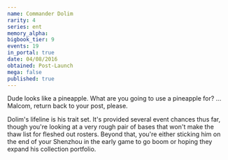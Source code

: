 ```yaml
---
name: Commander Dolim
rarity: 4
series: ent
memory_alpha:
bigbook_tier: 9
events: 19
in_portal: true
date: 04/08/2016
obtained: Post-Launch
mega: false
published: true
---
```


Dude looks like a pineapple. What are you going to use a pineapple for? ... Malcom, return back to your post, please.

Dolim's lifeline is his trait set. It's provided several event chances thus far, though you're looking at a very rough pair of bases that won't make the thaw list for fleshed out rosters. Beyond that, you're either sticking him on the end of your Shenzhou in the early game to go boom or hoping they expand his collection portfolio.
